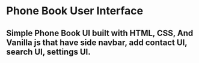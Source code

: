 
<p align="left"><img src"https://github.com/Signor1/phonebook-UI/blob/18443a1aa0ebc40e7760ad0017170d79415127fb/phonebookUI.png"/></p>


# Phone Book User Interface

## Simple Phone Book UI built with HTML, CSS, And Vanilla js that have side navbar, add contact UI, search UI, settings UI.
